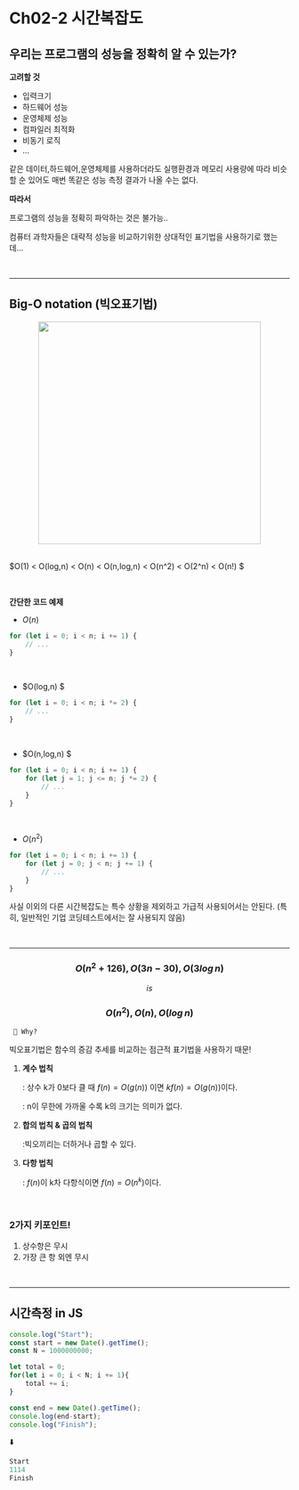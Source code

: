 # Ch02-2 시간복잡도

## 우리는 프로그램의 성능을 정확히 알 수 있는가?

__고려할 것__

- 입력크기
- 하드웨어 성능
- 운영체제 성능
- 컴파일러 최적화
- 비동기 로직
- ...

같은 데이터,하드웨어,운영체제를 사용하더라도 실행환경과 메모리 사용량에 따라 비슷할 순 있어도 매번 똑같은 성능 측정 결과가 나올 수는 없다.

__따라서__ 

프로그램의 성능을 정확히 파악하는 것은 불가능..

컴퓨터 과학자들은 대략적 성능을 비교하기위한 상대적인 표기법을 사용하기로 했는데...

<br/>

---
## Big-O notation (빅오표기법)

<img src="https://images.velog.io/images/kyunghwan1207/post/4b7f4cfe-3b66-4c16-9533-2e8643fa3c6a/big-o.jpeg" width="400px" style="display:block; margin:auto;"/>

<br/>

$O(1) < O(log\,n) < O(n) < O(n\,log\,n) < O(n^2) < O(2^n) < O(n!) $

<br/>

__간단한 코드 예제__

- $O(n)$

```javascript
for (let i = 0; i < n; i += 1) {
    // ...
}
```

<br/>

- $O(log\,n) $

```javascript
for (let i = 0; i < n; i *= 2) {
    // ...
}
```

<br/>

- $O(n\,log\,n) $

```javascript
for (let i = 0; i < n; i += 1) {
    for (let j = 1; j <= n; j *= 2) {
        // ...
    }
}
```

<br/>

- $O(n^2)$
    
```javascript
for (let i = 0; i < n; i += 1) {
    for (let j = 0; j < n; j += 1) {
        // ...
    }
}
```

사실 이외의 다른 시간복잡도는 특수 상황을 제외하고 가급적 사용되어서는 안된다.  (특히, 일반적인 기업 코딩테스트에서는 잘 사용되지 않음)


<br/>

---
### $$O(n^2 +126),O(3n-30),O(3log\,n) $$
$$ is $$
### $$O(n^2),O(n),O(log\,n) $$

` 🤔 Why?`

빅오표기법은 함수의 증감 추세를 비교하는 점근적 표기법을 사용하기 때문!


1. __계수 법칙__
    
    : 상수 k가 0보다 클 때 $f(n)=O(g(n))$ 이면 $kf(n)=O(g(n))$이다.
    
    : n이 무한에 가까울 수록 k의 크기는 의미가 없다.
2. __합의 법칙 & 곱의 법칙__

    :빅오끼리는 더하거나 곱할 수 있다.
3. __다항 법칙__

    : $f(n)$이 k차 다항식이면 $f(n)=O(n^k)$이다.

<br/>

### 2가지 키포인트!
1. 상수항은 무시
2. 가장 큰 항 외엔 무시

<br/>

---
## 시간측정 in JS

```javascript
console.log("Start");
const start = new Date().getTime();
const N = 1000000000;

let total = 0;
for(let i = 0; i < N; i += 1){
    total += i;
}

const end = new Date().getTime();
console.log(end-start);
console.log("Finish");
```
⬇️

```javascript
Start
1114
Finish
```
